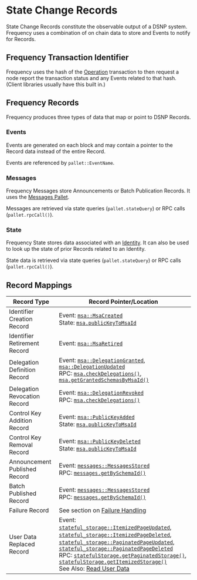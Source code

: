 # State Change Records

State Change Records constitute the observable output of a DSNP system.
Frequency uses a combination of on chain data to store and Events to notify for Records.

## Frequency Transaction Identifier

Frequency uses the hash of the [Operation](Operations.md) transaction to then request a node report the transaction status and any Events related to that hash.
(Client libraries usually have this built in.)

## Frequency Records

Frequency produces three types of data that map or point to DSNP Records.

### Events

Events are generated on each block and may contain a pointer to the Record data instead of the entire Record.

Events are referenced by `pallet::EventName`.

### Messages

Frequency Messages store Announcements or Batch Publication Records.
It uses the [Messages Pallet](https://frequency-chain.github.io/frequency/pallet_messages/).

Messages are retrieved via state queries (`pallet.stateQuery`) or RPC calls (`pallet.rpcCall()`).

### State

Frequency State stores data associated with an [Identity](Identity.md).
It can also be used to look up the state of prior Records related to an Identity.

State data is retrieved via state queries (`pallet.stateQuery`) or RPC calls (`pallet.rpcCall()`).

## Record Mappings

| Record Type | Record Pointer/Location |
| --- | --- |
| <a id="identifier-creation">Identifier Creation Record</a> | Event: [`msa::MsaCreated`](https://frequency-chain.github.io/frequency/pallet_msa/pallet/enum.Event.html#variant.MsaCreated)<br/>State: [`msa.publicKeyToMsaId`](https://frequency-chain.github.io/frequency/pallet_msa/pallet/type.PublicKeyToMsaId.html) |
| <a id="identifier-retirement">Identifier Retirement Record</a> | Event: [`msa::MsaRetired`](https://frequency-chain.github.io/frequency/pallet_msa/pallet/enum.Event.html#variant.MsaRetired) |
| <a id="delegation-definition">Delegation Definition Record</a> | Event: [`msa::DelegationGranted`](https://frequency-chain.github.io/frequency/pallet_msa/pallet/enum.Event.html#variant.DelegationGranted), [`msa::DelegationUpdated`](https://frequency-chain.github.io/frequency/pallet_msa/pallet/enum.Event.html#variant.DelegationUpdated)<br />RPC: [`msa.checkDelegations()`](https://frequency-chain.github.io/frequency/pallet_msa_rpc/trait.MsaApiClient.html#method.check_delegations), [`msa.getGrantedSchemasByMsaId()`](https://frequency-chain.github.io/frequency/pallet_msa_rpc/trait.MsaApiServer.html#tymethod.get_granted_schemas_by_msa_id) |
| <a id="delegation-revocation">Delegation Revocation Record</a> | Event: [`msa::DelegationRevoked`](https://frequency-chain.github.io/frequency/pallet_msa/pallet/enum.Event.html#variant.DelegationRevoked)<br />RPC: [`msa.checkDelegations()`](https://frequency-chain.github.io/frequency/pallet_msa_rpc/trait.MsaApiClient.html#method.check_delegations) |
| <a id="control-key-addition">Control Key Addition Record</a> | Event: [`msa::PublicKeyAdded`](https://frequency-chain.github.io/frequency/pallet_msa/pallet/enum.Event.html#variant.PublicKeyAdded)<br />State: [`msa.publicKeyToMsaId`](https://frequency-chain.github.io/frequency/pallet_msa/pallet/type.PublicKeyToMsaId.html) |
| <a id="control-key-removal">Control Key Removal Record</a> | Event: [`msa::PublicKeyDeleted`](https://frequency-chain.github.io/frequency/pallet_msa/pallet/enum.Event.html#variant.PublicKeyDeleted)<br />State: [`msa.publicKeyToMsaId`](https://frequency-chain.github.io/frequency/pallet_msa/pallet/type.PublicKeyToMsaId.html) |
| <a id="announcement-published">Announcement Published Record</a> | Event: [`messages::MessagesStored`](https://frequency-chain.github.io/frequency/pallet_messages/pallet/enum.Event.html#variant.MessagesStored)<br />RPC: [`messages.getBySchemaId()`](https://frequency-chain.github.io/frequency/pallet_messages_rpc/trait.MessagesApiServer.html#tymethod.get_messages_by_schema_id) |
| <a id="batch-published">Batch Published Record</a> | Event: [`messages::MessagesStored`](https://frequency-chain.github.io/frequency/pallet_messages/pallet/enum.Event.html#variant.MessagesStored)<br />RPC: [`messages.getBySchemaId()`](https://frequency-chain.github.io/frequency/pallet_messages_rpc/trait.MessagesApiServer.html#tymethod.get_messages_by_schema_id) |
| <a id="failure">Failure Record</a> | See section on [Failure Handling](./Operations.md#failure-handling) |
| <a id="user-data-replaced">User Data Replaced Record</a> | Event: [`stateful_storage::ItemizedPageUpdated`](https://frequency-chain.github.io/frequency/pallet_stateful_storage/pallet/enum.Event.html#variant.ItemizedPageUpdated), [`stateful_storage::ItemizedPageDeleted`](https://frequency-chain.github.io/frequency/pallet_stateful_storage/pallet/enum.Event.html#variant.ItemizedPageDeleted), [`stateful_storage::PaginatedPageUpdated`](https://frequency-chain.github.io/frequency/pallet_stateful_storage/pallet/enum.Event.html#variant.PaginatedPageUpdated), [`stateful_storage::PaginatedPageDeleted`](https://frequency-chain.github.io/frequency/pallet_stateful_storage/pallet/enum.Event.html#variant.PaginatedPageDeleted)<br />RPC: [`statefulStorage.getPaginatedStorage()`](https://frequency-chain.github.io/frequency/pallet_stateful_storage_rpc/trait.StatefulStorageApiServer.html#tymethod.get_paginated_storage), [`statefulStorage.getItemizedStorage()`](https://frequency-chain.github.io/frequency/pallet_stateful_storage_rpc/trait.StatefulStorageApiServer.html#tymethod.get_itemized_storage)<br />See Also: [Read User Data](./UserData.md#read-operation-mapping) |
